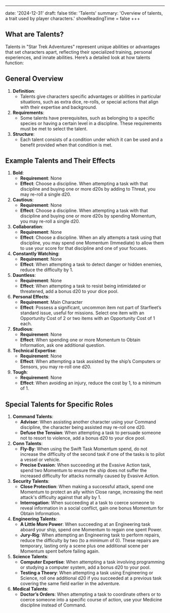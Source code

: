 ---
date: '2024-12-31'
draft: false
title: 'Talents'
summary: 'Overview of talents, a trait used by player characters.'
showReadingTime = false
+++

## What are Talents?

Talents in "Star Trek Adventures" represent unique abilities or advantages that set characters apart, reflecting their specialized training, personal experiences, and innate abilities. Here’s a detailed look at how talents function:

## General Overview

1. **Definition**:
   - Talents give characters specific advantages or abilities in particular situations, such as extra dice, re-rolls, or special actions that align with their expertise and background.
2. **Requirements**:
   - Some talents have prerequisites, such as belonging to a specific species or having a certain level in a discipline. These requirements must be met to select the talent.
3. **Structure**:
   - Each talent consists of a condition under which it can be used and a benefit provided when that condition is met.

## Example Talents and Their Effects

1. **Bold**:
   - **Requirement**: None
   - **Effect**: Choose a discipline. When attempting a task with that discipline and buying one or more d20s by adding to Threat, you may re-roll a single d20.
2. **Cautious**:
   - **Requirement**: None
   - **Effect**: Choose a discipline. When attempting a task with that discipline and buying one or more d20s by spending Momentum, you may re-roll a single d20.
3. **Collaboration**:
   - **Requirement**: None
   - **Effect**: Choose a discipline. When an ally attempts a task using that discipline, you may spend one Momentum (Immediate) to allow them to use your score for that discipline and one of your focuses.
4. **Constantly Watching**:
   - **Requirement**: None
   - **Effect**: When attempting a task to detect danger or hidden enemies, reduce the difficulty by 1.
5. **Dauntless**:
   - **Requirement**: None
   - **Effect**: When attempting a task to resist being intimidated or threatened, add a bonus d20 to your dice pool.
6. **Personal Effects**:
   - **Requirement**: Main Character
   - **Effect**: Possess a significant, uncommon item not part of Starfleet’s standard issue, useful for missions. Select one item with an Opportunity Cost of 2 or two items with an Opportunity Cost of 1 each.
7. **Studious**:
   - **Requirement**: None
   - **Effect**: When spending one or more Momentum to Obtain Information, ask one additional question.
8. **Technical Expertise**:
   - **Requirement**: None
   - **Effect**: When attempting a task assisted by the ship’s Computers or Sensors, you may re-roll one d20.
9. **Tough**:
   - **Requirement**: None
   - **Effect**: When avoiding an injury, reduce the cost by 1, to a minimum of 1.

## Special Talents for Specific Roles

1. **Command Talents**:
   - **Advisor**: When assisting another character using your Command discipline, the character being assisted may re-roll one d20.
   - **Defuse the Tension**: When attempting a task to persuade someone not to resort to violence, add a bonus d20 to your dice pool.
2. **Conn Talents**:
   - **Fly-By**: When using the Swift Task Momentum spend, do not increase the difficulty of the second task if one of the tasks is to pilot a vessel or vehicle.
   - **Precise Evasion**: When succeeding at the Evasive Action task, spend two Momentum to ensure the ship does not suffer the increased difficulty for attacks normally caused by Evasive Action.
3. **Security Talents**:
   - **Close Protection**: When making a successful attack, spend one Momentum to protect an ally within Close range, increasing the next attack's difficulty against that ally by 1.
   - **Interrogation**: When succeeding at a task to coerce someone to reveal information in a social conflict, gain one bonus Momentum for Obtain Information.
4. **Engineering Talents**:
   - **A Little More Power**: When succeeding at an Engineering task aboard your ship, spend one Momentum to regain one spent Power.
   - **Jury-Rig**: When attempting an Engineering task to perform repairs, reduce the difficulty by two (to a minimum of 0). These repairs are temporary, lasting only a scene plus one additional scene per Momentum spent before failing again.
5. **Science Talents**:
   - **Computer Expertise**: When attempting a task involving programming or studying a computer system, add a bonus d20 to your pool.
   - **Testing a Theory**: When attempting a task using Engineering or Science, roll one additional d20 if you succeeded at a previous task covering the same field earlier in the adventure.
6. **Medical Talents**:
   - **Doctor’s Orders**: When attempting a task to coordinate others or to coerce someone into a specific course of action, use your Medicine discipline instead of Command.


